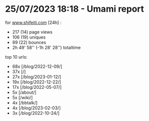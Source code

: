 # 25/07/2023 18:18 - Umami report
for www.shifeiti.com [24h] :

 - 217 (14) page views
 - 106 (19) uniques
 - 89 (22) bounces
 - 2h 49' 58'' (-1h 28' 28'') totaltime


top 10 urls:
 - 68x [/blog/2022-12-09/]
 - 37x [/]
 - 27x [/blog/2023-01-12/]
 - 19x [/blog/2022-12-22/]
 - 17x [/blog/2022-05-07/]
 - 5x [/about/]
 - 5x [/wiki/]
 - 4x [/bbtalk/]
 - 4x [/blog/2023-02-03/]
 - 3x [/blog/2022-10-24/]


